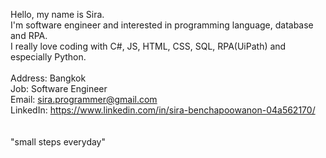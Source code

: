 Hello, my name is Sira.<br />
I'm software engineer and interested in programming language, database and RPA.<br />
I really love coding with C#, JS, HTML, CSS, SQL, RPA(UiPath) and especially Python.<br />
<br />
Address: Bangkok<br />
Job: Software Engineer<br />
Email: sira.programmer@gmail.com<br />
LinkedIn: https://www.linkedin.com/in/sira-benchapoowanon-04a562170/<br />
<br /><br />
"small steps everyday"
